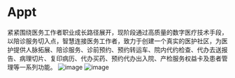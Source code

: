 # Appt
紧紧围绕医务工作者职业成长路径展开，现阶段通过高质量的数字医疗技术手段，以陪诊服务切入点，智慧连接医务工作者，致力于创建一个真实的医护社区，为医护提供人脉拓展、陪诊服务、诊前预约、预约转运车、院内代约检查、代办去送报告、病理切片、复印病历、代办买药、预约代办出入院、产检服务权益卡及患者管理等一系列功能。
![image](https://github.com/user-attachments/assets/4a4bd68a-f5a3-4fbb-93c0-1ac3d6cd32b9)
![image](https://github.com/user-attachments/assets/4011005d-0d64-4f8d-960f-6d795ad1781a)
